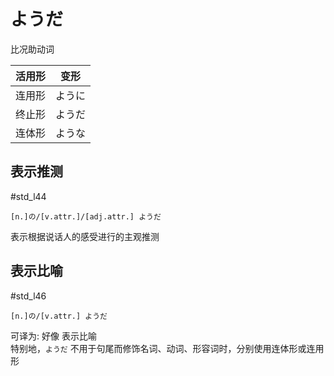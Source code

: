 # ようだ

 比况助动词

| 活用形 | 变形  |
| --- | --- |
| 连用形 | ように |
| 终止形 | ようだ |
| 连体形 | ような |

## 表示推测
 #std_l44
 
```nihongo
[n.]の/[v.attr.]/[adj.attr.] ようだ
```
表示根据说话人的感受进行的主观推测  

## 表示比喻
 #std_l46
 
```nihongo
[n.]の/[v.attr.] ようだ
```
可译为: 好像
表示比喻  
特别地，`ようだ` 不用于句尾而修饰名词、动词、形容词时，分别使用连体形或连用形